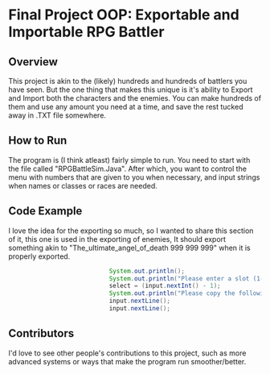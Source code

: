 # Final Project OOP: Exportable and Importable RPG Battler

## Overview
This project is akin to the (likely) hundreds and hundreds of battlers you have seen. But the one thing that makes this unique is it's ability to Export and Import 
both the characters and the enemies. You can make hundreds of them and use any amount you need at a time, and save the rest tucked away in .TXT file somewhere.


## How to Run
The program is (I think atleast) fairly simple to run. You need to start with the file called "RPGBattleSim.Java". After which, you want to control the menu with
numbers that are given to you when necessary, and input strings when names or classes or races are needed. 

## Code Example
I love the idea for the exporting so much, so I wanted to share this section of it, this one is used in the exporting of enemies, It should export something akin to "The_ultimate_angel_of_death 999 999 999" when it is properly exported.
``` java
							System.out.println();
							System.out.println("Please enter a slot (1-10) for which the enemy we are exporting is.");
							select = (input.nextInt() - 1);
							System.out.println("Please copy the following information into your respective text storage device and press enter when you are done: " + enemies[select].toString2());
							input.nextLine();
							input.nextLine();
```

## Contributors
I'd love to see other people's contributions to this project, such as more advanced systems or ways that make the program run smoother/better.
